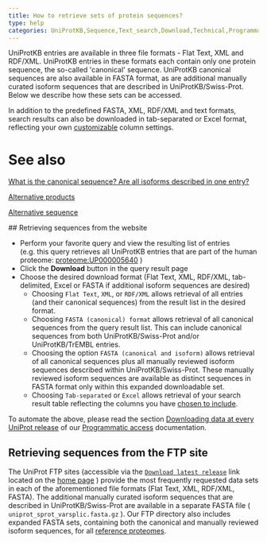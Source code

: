 ```yaml
---
title: How to retrieve sets of protein sequences?
type: help
categories: UniProtKB,Sequence,Text_search,Download,Technical,Programmatic_access,faq
---
```


UniProtKB entries are available in three file formats - Flat Text, XML and RDF/XML. UniProtKB entries in these formats each contain only one protein sequence, the so-called 'canonical' sequence. UniProtKB canonical sequences are also available in FASTA format, as are additional manually curated isoform sequences that are described in UniProtKB/Swiss-Prot. Below we describe how these sets can be accessed.

In addition to the predefined FASTA, XML, RDF/XML and text formats, search results can also be downloaded in tab-separated or Excel format, reflecting your own [customizable](https://www.uniprot.org/help/customize) column settings.

# See also

[What is the canonical sequence? Are all isoforms described in one entry?](https://www.uniprot.org/help/canonical_and_isoforms)

[Alternative products](https://www.uniprot.org/help/alternative_products)

[Alternative sequence](https://www.uniprot.org/help/var_seq)

## Retrieving sequences from the website

- Perform your favorite query and view the resulting list of entries (e.g. this query retrieves all UniProtKB entries that are part of the human proteome: [proteome:UP000005640](https://www.uniprot.org/uniprotkb?query=proteome:UP000005640) )
- Click the **Download** button in the query result page
- Choose the desired download format (Flat Text, XML, RDF/XML, tab-delimited, Excel or FASTA if additional isoform sequences are desired)
  - Choosing `Flat Text`, `XML`, or `RDF/XML` allows retrieval of all entries (and their canonical sequences) from the result list in the desired format.
  - Choosing `FASTA (canonical) format` allows retrieval of all canonical sequences from the query result list. This can include canonical sequences from both UniProtKB/Swiss-Prot and/or UniProtKB/TrEMBL entries.
  - Choosing the option `FASTA (canonical and isoform)` allows retrieval of all canonical sequences plus all manually reviewed isoform sequences described within UniProtKB/Swiss-Prot. These manually reviewed isoform sequences are available as distinct sequences in FASTA format only within this expanded downloadable set.
  - Choosing `Tab-separated` or `Excel` allows retrieval of your search result table reflecting the columns you have [chosen to include](https://www.uniprot.org/help/customize).

To automate the above, please read the section [Downloading data at every UniProt release](https://www.uniprot.org/help/api_downloading) of our [Programmatic access](https://www.uniprot.org/help/api) documentation.

## Retrieving sequences from the FTP site

The UniProt FTP sites (accessible via the [`Download latest release`](https://www.uniprot.org/downloads) link located on the [home page](https://www.uniprot.org/) ) provide the most frequently requested data sets in each of the aforementioned file formats (Flat Text, XML, RDF/XML, FASTA). The additional manually curated isoform sequences that are described in UniProtKB/Swiss-Prot are available in a separate FASTA file ( `uniprot_sprot_varsplic.fasta.gz` ). Our FTP directory also includes expanded FASTA sets, containing both the canonical and manually reviewed isoform sequences, for all [reference proteomes](https://ftp.ebi.ac.uk/pub/databases/uniprot/current_release/knowledgebase/reference_proteomes).
